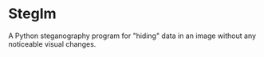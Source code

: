 # StegIm
A Python steganography program for "hiding" data in an image without any noticeable visual changes. 

